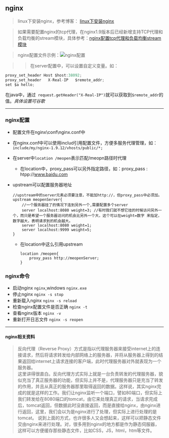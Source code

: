 ## nginx

>  linux下安装nginx，参考博客： [linux下安装nginx][f280571c]

>   如果需要配置nginx的tcp代理，在nginx1.9版本后已经新增支持TCP代理和负载均衡的stream模块，具体参考：[nginx配置tcp代理和负载均衡stream模块][10f03060]

>nginx配置文件示例：![nginx配置](http://img0.ph.126.net/lotcBHYu4UMgTLCjFujPPA==/6631999052048190651.png)

>> 在server配置中，可以设置自定义变量。如：
```java
proxy_set_header Host $host:38092;
proxy_set_header   X-Real-IP   $remote_addr;
set $a hello;  
```
在java中，通过` request.getHeader("X-Real-IP")`就可以获取到`$remote_addr`的值。_具体设置可谷歌_

***

### nginx配置
- 配置文件在nginx\conf\nginx.conf中
- 在nginx.conf中可以使用includ引用配置文件，方便多服务代理管理，如：`include/my/nginx-1.9.12/vhosts/public/*;`
- 在server中`location /meopen`表示匹配/meopn路径时代理
    - 在location中，proxy_pass可以另外指定路径，如：proxy_pass : htpp://www.baidu.com
- upstream可以配置服务器地址

    ```
    //upstream中的server元素必须要注意，不能加http://，但proxy_pass中必须加。
    upstream meopenServer{  
    	//一个服务器挂了的情况下连到另外一个,需要配置多个server
    	server localhost:8080 weight=3; //有时我们就不想它挂的时候访问另外一个，而只是希望一个服务器访问的机会比另外一个大，这个可以在weight=数字 来指定，数字越大，表明请求到的机会越大。
    	server localhost:8080 weight=1;  
        server localhost:9999 weight=5;
    }
    ```
    - 在location中这么引用upstream
    
        ```
        location /meopen{
            proxy_pass http://meopenServer;
        }
        ```

### nginx命令

- 启动nginx `nginx`,windows `nginx.exe`
- 停止nginx `nginx -s stop`
- 重新载入nginx `nginx -s reload`
- 检查nginx配置文件是否正确 `nginx -t`
- 查看nginx版本 `nginx -v`
- 重新打开日志文件 `nginx -s reopen`

---

#### nginx相关资料

>   反向代理（Reverse Proxy）方式是指以代理服务器来接受internet上的连接请求，然后将请求转发给内部网络上的服务器，并将从服务器上得到的结果返回给internet上请求连接的客户端，此时代理服务器对外就表现为一个服务器。  
这里讲得很直白。反向代理方式实际上就是一台负责转发的代理服务器，貌似充当了真正服务器的功能，但实际上并不是，代理服务器只是充当了转发的作用，并且从真正的服务器那里取得返回的数据。这样说，其实nginx完成的就是这样的工作。我们让nginx监听一个端口，譬如80端口，但实际上我们转发给在8080端口的tomcat，由它来处理真正的请求，当请求完成后，tomcat返回，但数据此时没直接返回，而是直接给nginx，由nginx进行返回，这里，我们会以为是nginx进行了处理，但实际上进行处理的是tomcat。
说到上面的方式，也许很多人又会想起来，这样可以把静态文件交由nginx来进行处理。对，很多用到nginx的地方都是作为静态伺服器，这样可以方便缓存那些静态文件，比如CSS，JS，html，htm等文件。


  [f280571c]: http://blog.csdn.net/bao19901210/article/details/52064369 "linux安装配置nginx"
  [10f03060]: http://blog.csdn.net/bao19901210/article/details/52354521 "Nginx发布1.9.0版本，新增支持TCP代理和负载均衡的stream模块"
